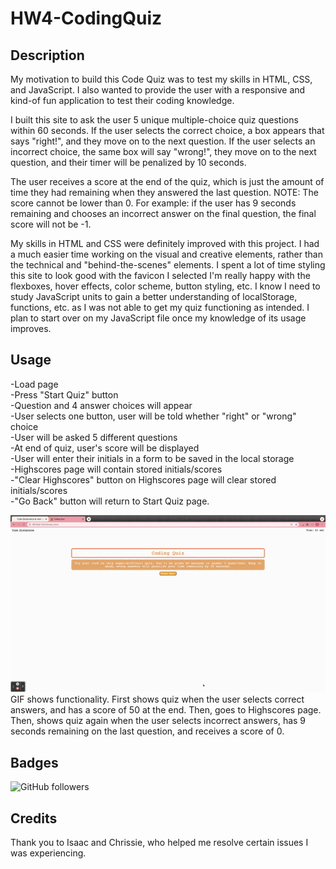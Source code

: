 # HW4-CodingQuiz

## Description

My motivation to build this Code Quiz was to test my skills in HTML, CSS, and JavaScript. I also wanted to provide the user with a responsive and kind-of fun application to test their coding knowledge.

I built this site to ask the user 5 unique multiple-choice quiz questions within 60 seconds. If the user selects the correct choice, a box appears that says "right!", and they move on to the next question. If the user selects an incorrect choice, the same box will say "wrong!", they move on to the next question, and their timer will be penalized by 10 seconds.

The user receives a score at the end of the quiz, which is just the amount of time they had remaining when they answered the last question.
NOTE: The score cannot be lower than 0. For example: if the user has 9 seconds remaining and chooses an incorrect answer on the final question, the final score will not be -1. 

My skills in HTML and CSS were definitely improved with this project. I had a much easier time working on the visual and creative elements, rather than the technical and "behind-the-scenes" elements. I spent a lot of time styling this site to look good with the favicon I selected
I'm really happy with the flexboxes, hover effects, color scheme, button styling, etc. I know I need to study JavaScript units to gain a better understanding of localStorage, functions, etc. as I was not able to get my quiz functioning as intended. I plan to start over on my JavaScript file once my knowledge of its usage improves.


## Usage  

-Load page<br>
-Press "Start Quiz" button<br>
-Question and 4 answer choices will appear<br>
-User selects one button, user will be told whether "right" or "wrong" choice<br>
-User will be asked 5 different questions<br>
-At end of quiz, user's score will be displayed<br>
-User will enter their initials in a form to be saved in the local storage<br>
-Highscores page will contain stored initials/scores<br>
-"Clear Highscores" button on Highscores page will clear stored initials/scores<br>
-"Go Back" button will return to Start Quiz page.

![gif of coding quiz in action](https://github.com/sabhanson/HW4-codeQuiz/blob/main/assets/CodingQuiz.gif)
GIF shows functionality. First shows quiz when the user selects correct answers, and has a score of 50 at the end. Then, goes to Highscores page. Then, shows quiz again when the user selects incorrect answers, has 9 seconds remaining on the last question, and receives a score of 0.

## Badges

![GitHub followers](https://img.shields.io/github/followers/sabhanson?style=social)

## Credits

Thank you to Isaac and Chrissie, who helped me resolve certain issues I was experiencing.
